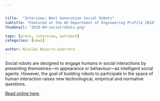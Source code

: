 ```yaml
---


title:  "Interview: Next Generation Social Robots"
subtitle: "Featured at the AU Department of Engineering Profile 2018"
thumbnail: "2018-04-socialrobots.png"

tags: [press, interview, outreach]
categories: [news]

author: Nicolás Navarro-Guerrero
---
```


Social robots are designed to engage humans in social interactions by presenting themselves—in appearance or behaviour—as intelligent social agents. However, the goal of building robots to participate in the space of human interaction raises new technological, empirical and normative questions.

<a href="https://ece.au.dk/en/research/examples-of-research-projects/next-generation-social-robots/" target="_blank">Read online here</a>.

<!--more-->

